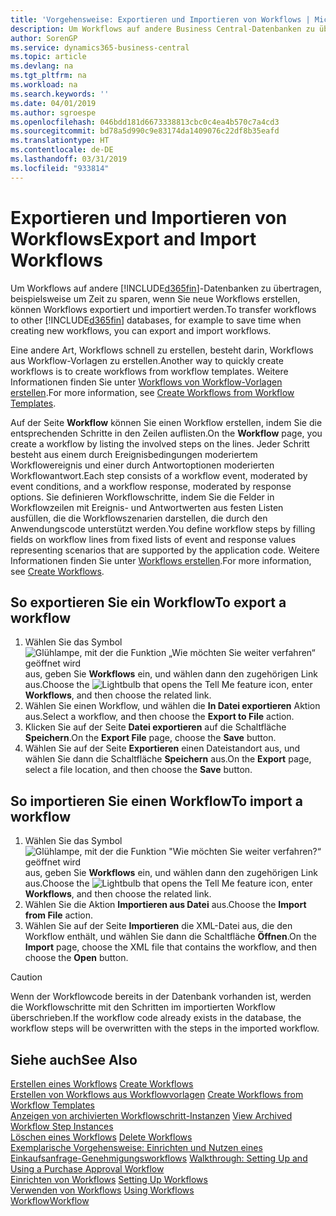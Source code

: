 ```yaml
---
title: 'Vorgehensweise: Exportieren und Importieren von Workflows | Microsoft Docs'
description: Um Workflows auf andere Business Central-Datenbanken zu übertragen, beispielsweise um Zeit zu sparen, wenn Sie neue Workflows erstellen, können Workflows exportiert und importiert werden.
author: SorenGP
ms.service: dynamics365-business-central
ms.topic: article
ms.devlang: na
ms.tgt_pltfrm: na
ms.workload: na
ms.search.keywords: ''
ms.date: 04/01/2019
ms.author: sgroespe
ms.openlocfilehash: 046bdd181d6673338813cbc0c4ea4b570c7a4cd3
ms.sourcegitcommit: bd78a5d990c9e83174da1409076c22df8b35eafd
ms.translationtype: HT
ms.contentlocale: de-DE
ms.lasthandoff: 03/31/2019
ms.locfileid: "933814"
---
```

# <a name="export-and-import-workflows"></a><span data-ttu-id="1b6a0-103">Exportieren und Importieren von Workflows</span><span class="sxs-lookup"><span data-stu-id="1b6a0-103">Export and Import Workflows</span></span>
<span data-ttu-id="1b6a0-104">Um Workflows auf andere [!INCLUDE[d365fin](includes/d365fin_md.md)]-Datenbanken zu übertragen, beispielsweise um Zeit zu sparen, wenn Sie neue Workflows erstellen, können Workflows exportiert und importiert werden.</span><span class="sxs-lookup"><span data-stu-id="1b6a0-104">To transfer workflows to other [!INCLUDE[d365fin](includes/d365fin_md.md)] databases, for example to save time when creating new workflows, you can export and import workflows.</span></span>  

 <span data-ttu-id="1b6a0-105">Eine andere Art, Workflows schnell zu erstellen, besteht darin, Workflows aus Workflow-Vorlagen zu erstellen.</span><span class="sxs-lookup"><span data-stu-id="1b6a0-105">Another way to quickly create workflows is to create workflows from workflow templates.</span></span> <span data-ttu-id="1b6a0-106">Weitere Informationen finden Sie unter [Workflows von Workflow-Vorlagen erstellen](across-how-to-create-workflows-from-workflow-templates.md).</span><span class="sxs-lookup"><span data-stu-id="1b6a0-106">For more information, see [Create Workflows from Workflow Templates](across-how-to-create-workflows-from-workflow-templates.md).</span></span>  

 <span data-ttu-id="1b6a0-107">Auf der Seite **Workflow** können Sie einen Workflow erstellen, indem Sie die entsprechenden Schritte in den Zeilen auflisten.</span><span class="sxs-lookup"><span data-stu-id="1b6a0-107">On the **Workflow** page, you create a workflow by listing the involved steps on the lines.</span></span> <span data-ttu-id="1b6a0-108">Jeder Schritt besteht aus einem durch Ereignisbedingungen moderiertem Workflowereignis und einer durch Antwortoptionen moderierten Workflowantwort.</span><span class="sxs-lookup"><span data-stu-id="1b6a0-108">Each step consists of a workflow event, moderated by event conditions, and a workflow response, moderated by response options.</span></span> <span data-ttu-id="1b6a0-109">Sie definieren Workflowschritte, indem Sie die Felder in Workflowzeilen mit Ereignis- und Antwortwerten aus festen Listen ausfüllen, die die Workflowszenarien darstellen, die durch den Anwendungscode unterstützt werden.</span><span class="sxs-lookup"><span data-stu-id="1b6a0-109">You define workflow steps by filling fields on workflow lines from fixed lists of event and response values representing scenarios that are supported by the application code.</span></span> <span data-ttu-id="1b6a0-110">Weitere Informationen finden Sie unter [Workflows erstellen](across-how-to-create-workflows.md).</span><span class="sxs-lookup"><span data-stu-id="1b6a0-110">For more information, see [Create Workflows](across-how-to-create-workflows.md).</span></span>  

## <a name="to-export-a-workflow"></a><span data-ttu-id="1b6a0-111">So exportieren Sie ein Workflow</span><span class="sxs-lookup"><span data-stu-id="1b6a0-111">To export a workflow</span></span>  
1.  <span data-ttu-id="1b6a0-112">Wählen Sie das Symbol ![Glühlampe, mit der die Funktion „Wie möchten Sie weiter verfahren“ geöffnet wird](media/ui-search/search_small.png "Wie möchten Sie weiter verfahren?") aus, geben Sie **Workflows** ein, und wählen dann den zugehörigen Link aus.</span><span class="sxs-lookup"><span data-stu-id="1b6a0-112">Choose the ![Lightbulb that opens the Tell Me feature](media/ui-search/search_small.png "Tell me what you want to do") icon, enter **Workflows**, and then choose the related link.</span></span>  
2.  <span data-ttu-id="1b6a0-113">Wählen Sie einen Workflow, und wählen die **In Datei exportieren** Aktion aus.</span><span class="sxs-lookup"><span data-stu-id="1b6a0-113">Select a workflow, and then choose the **Export to File** action.</span></span>  
3.  <span data-ttu-id="1b6a0-114">Klicken Sie auf der Seite **Datei exportieren** auf die Schaltfläche **Speichern**.</span><span class="sxs-lookup"><span data-stu-id="1b6a0-114">On the **Export File** page, choose the **Save** button.</span></span>  
4.  <span data-ttu-id="1b6a0-115">Wählen Sie auf der Seite **Exportieren** einen Dateistandort aus, und wählen Sie dann die Schaltfläche **Speichern** aus.</span><span class="sxs-lookup"><span data-stu-id="1b6a0-115">On the **Export** page, select a file location, and then choose the **Save** button.</span></span>  

## <a name="to-import-a-workflow"></a><span data-ttu-id="1b6a0-116">So importieren Sie einen Workflow</span><span class="sxs-lookup"><span data-stu-id="1b6a0-116">To import a workflow</span></span>  
1.  <span data-ttu-id="1b6a0-117">Wählen Sie das Symbol ![Glühlampe, mit der die Funktion "Wie möchten Sie weiter verfahren?“ geöffnet wird](media/ui-search/search_small.png "Wie möchten Sie weiter verfahren?") aus, geben Sie **Workflows** ein, und wählen dann den zugehörigen Link aus.</span><span class="sxs-lookup"><span data-stu-id="1b6a0-117">Choose the ![Lightbulb that opens the Tell Me feature](media/ui-search/search_small.png "Tell me what you want to do") icon, enter **Workflows**, and then choose the related link.</span></span>  
2.  <span data-ttu-id="1b6a0-118">Wählen Sie die Aktion **Importieren aus Datei** aus.</span><span class="sxs-lookup"><span data-stu-id="1b6a0-118">Choose the **Import from File** action.</span></span>  
3.  <span data-ttu-id="1b6a0-119">Wählen Sie auf der Seite **Importieren** die XML-Datei aus, die den Workflow enthält, und wählen Sie dann die Schaltfläche **Öffnen**.</span><span class="sxs-lookup"><span data-stu-id="1b6a0-119">On the **Import** page, choose the XML file that contains the workflow, and then choose the **Open** button.</span></span>  

> [!CAUTION]  
>  <span data-ttu-id="1b6a0-120">Wenn der Workflowcode bereits in der Datenbank vorhanden ist, werden die Workflowschritte mit den Schritten im importierten Workflow überschrieben.</span><span class="sxs-lookup"><span data-stu-id="1b6a0-120">If the workflow code already exists in the database, the workflow steps will be overwritten with the steps in the imported workflow.</span></span>  

## <a name="see-also"></a><span data-ttu-id="1b6a0-121">Siehe auch</span><span class="sxs-lookup"><span data-stu-id="1b6a0-121">See Also</span></span>  
 <span data-ttu-id="1b6a0-122">[Erstellen eines Workflows](across-how-to-create-workflows.md) </span><span class="sxs-lookup"><span data-stu-id="1b6a0-122">[Create Workflows](across-how-to-create-workflows.md) </span></span>  
 <span data-ttu-id="1b6a0-123">[Erstellen von Workflows aus Workflowvorlagen](across-how-to-create-workflows-from-workflow-templates.md) </span><span class="sxs-lookup"><span data-stu-id="1b6a0-123">[Create Workflows from Workflow Templates](across-how-to-create-workflows-from-workflow-templates.md) </span></span>  
 <span data-ttu-id="1b6a0-124">[Anzeigen von archivierten Workflowschritt-Instanzen](across-how-to-view-archived-workflow-step-instances.md) </span><span class="sxs-lookup"><span data-stu-id="1b6a0-124">[View Archived Workflow Step Instances](across-how-to-view-archived-workflow-step-instances.md) </span></span>  
 <span data-ttu-id="1b6a0-125">[Löschen eines Workflows](across-how-to-delete-workflows.md) </span><span class="sxs-lookup"><span data-stu-id="1b6a0-125">[Delete Workflows](across-how-to-delete-workflows.md) </span></span>  
 <span data-ttu-id="1b6a0-126">[Exemplarische Vorgehensweise: Einrichten und Nutzen eines Einkaufsanfrage-Genehmigungsworkflows](walkthrough-setting-up-and-using-a-purchase-approval-workflow.md) </span><span class="sxs-lookup"><span data-stu-id="1b6a0-126">[Walkthrough: Setting Up and Using a Purchase Approval Workflow](walkthrough-setting-up-and-using-a-purchase-approval-workflow.md) </span></span>  
 <span data-ttu-id="1b6a0-127">[Einrichten von Workflows](across-set-up-workflows.md) </span><span class="sxs-lookup"><span data-stu-id="1b6a0-127">[Setting Up Workflows](across-set-up-workflows.md) </span></span>  
 <span data-ttu-id="1b6a0-128">[Verwenden von Workflows](across-use-workflows.md) </span><span class="sxs-lookup"><span data-stu-id="1b6a0-128">[Using Workflows](across-use-workflows.md) </span></span>  
 [<span data-ttu-id="1b6a0-129">Workflow</span><span class="sxs-lookup"><span data-stu-id="1b6a0-129">Workflow</span></span>](across-workflow.md)   
